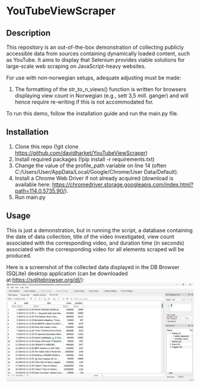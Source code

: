 # YouTubeViewScraper

## Description
This repository is an out-of-the-box demonstration of collecting publicly accessible data from sources containing dynamically loaded content, such as YouTube. It aims to display that Selenium provides viable solutions for large-scale web scraping on JavaScript-heavy websites.

For use with non-norwegian setups, adequate adjusting must be made:
1.  The formatting of the str_to_n_views() function is written for browsers displaying view count in Norwegian (e.g., sett 3,5 mill. ganger) and will hence require re-writing if this is not accommodated for.

To run this demo, follow the installation guide and run the main.py file.

## Installation
1.  Clone this repo (!git clone https://github.com/davidharket/YouTubeViewScraper)
2.  Install required packages (!pip install -r requirements.txt)
3.  Change the value of the profile_path variable on line 14 (often C:/Users/User/AppData/Local/Google/Chrome/User Data/Default).
4.  Install a Chrome Web Driver if not already acquired (download is available here: https://chromedriver.storage.googleapis.com/index.html?path=114.0.5735.90/).
5.  Run main.py

## Usage
This is just a demonstration, but in running the script, a database containing the date of data collection, title of the video investigated, view count associated with the corresponding video, and duration time (in seconds) associated with the corresponding video for all elements scraped will be produced.

Here is a screenshot of the collected data displayed in the DB Browser (SQLite) desktop application (can be downloaded at:https://sqlitebrowser.org/dl/):
![Screenshot of result](/screenshot.png)

